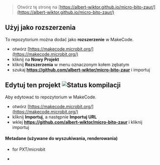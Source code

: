 
> Otwórz tę stronę na [https://albert-wiktor.github.io/micro-bito-zaur/](https://albert-wiktor.github.io/micro-bito-zaur/)

## Użyj jako rozszerzenia

To repozytorium można dodać jako **rozszerzenie** w MakeCode.

* otwórz [https://makecode.microbit.org/](https://makecode.microbit.org/)
* kliknij na **Nowy Projekt**
* kliknij **Rozszerzenia** w menu oznaczonym kołem zębatym
* szukaj **https://github.com/albert-wiktor/micro-bito-zaur** i importuj

## Edytuj ten projekt ![Status kompilacji](https://github.com/albert-wiktor/micro-bito-zaur/workflows/MakeCode/badge.svg)

Aby edytować to repozytorium w MakeCode.

* otwórz [https://makecode.microbit.org/](https://makecode.microbit.org/)
* kliknij **Importuj**, a następnie **Importuj URL**
* wklej **https://github.com/albert-wiktor/micro-bito-zaur** i kliknij importuj

#### Metadane (używane do wyszukiwania, renderowania)

* for PXT/microbit
* ```
<script src="https://makecode.com/gh-pages-embed.js"></script><script>makeCodeRender("{{ site.makecode.home_url }}", "{{ site.github.owner_name }}/{{ site.github.repository_name }}");</script>
```
